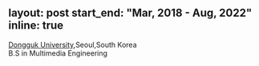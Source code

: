 layout: post
start_end: "Mar, 2018 - Aug, 2022"
inline: true
---
[Dongguk University](https://www.dongguk.edu/main),Seoul,South Korea\
B.S in Multimedia Engineering
